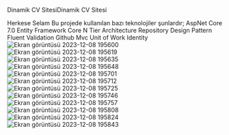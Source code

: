 
Dinamik CV SitesiDinamik CV Sitesi

Herkese Selam
Bu projede kullanılan bazı teknolojiler şunlardır;
AspNet Core 7.0
Entity Framework Core
N Tier Architecture
Repository Design Pattern
Fluent Validation
Github
Mvc
Unit of Work
Identity
![Ekran görüntüsü 2023-12-08 195600](https://github.com/halilkurel/HK.WebCVm/assets/138401097/46b21671-3162-4ac0-88fa-09f620deff8a)
![Ekran görüntüsü 2023-12-08 195619](https://github.com/halilkurel/HK.WebCVm/assets/138401097/19fd10aa-cc79-4eab-8ba2-9a834b766274)
![Ekran görüntüsü 2023-12-08 195635](https://github.com/halilkurel/HK.WebCVm/assets/138401097/1c581e31-2a7d-4de7-9a7c-873dc5f14d8f)
![Ekran görüntüsü 2023-12-08 195648](https://github.com/halilkurel/HK.WebCVm/assets/138401097/7f43653a-81ab-4b78-a067-b59c9e55ac3a)
![Ekran görüntüsü 2023-12-08 195701](https://github.com/halilkurel/HK.WebCVm/assets/138401097/420a2cea-602e-4564-9cf6-58e6a4903fc4)
![Ekran görüntüsü 2023-12-08 195712](https://github.com/halilkurel/HK.WebCVm/assets/138401097/c07f028b-4421-44e8-835d-3aac311ee58f)
![Ekran görüntüsü 2023-12-08 195725](https://github.com/halilkurel/HK.WebCVm/assets/138401097/d81a9089-69c3-4501-882a-ec6e2b9a3fa2)
![Ekran görüntüsü 2023-12-08 195746](https://github.com/halilkurel/HK.WebCVm/assets/138401097/ac589e27-3233-471c-aafa-9faf584ab5e8)
![Ekran görüntüsü 2023-12-08 195757](https://github.com/halilkurel/HK.WebCVm/assets/138401097/b4c7c2d7-e439-4ffa-8f9f-728b2c367aaa)
![Ekran görüntüsü 2023-12-08 195808](https://github.com/halilkurel/HK.WebCVm/assets/138401097/b890461b-8390-4218-ba73-1627154b5452)
![Ekran görüntüsü 2023-12-08 195824](https://github.com/halilkurel/HK.WebCVm/assets/138401097/2f95e306-0cd0-4d09-b21c-95ca15d8771a)
![Ekran görüntüsü 2023-12-08 195843](https://github.com/halilkurel/HK.WebCVm/assets/138401097/6ded6acd-e0a1-46ef-a3f9-87f9541f22f3)

